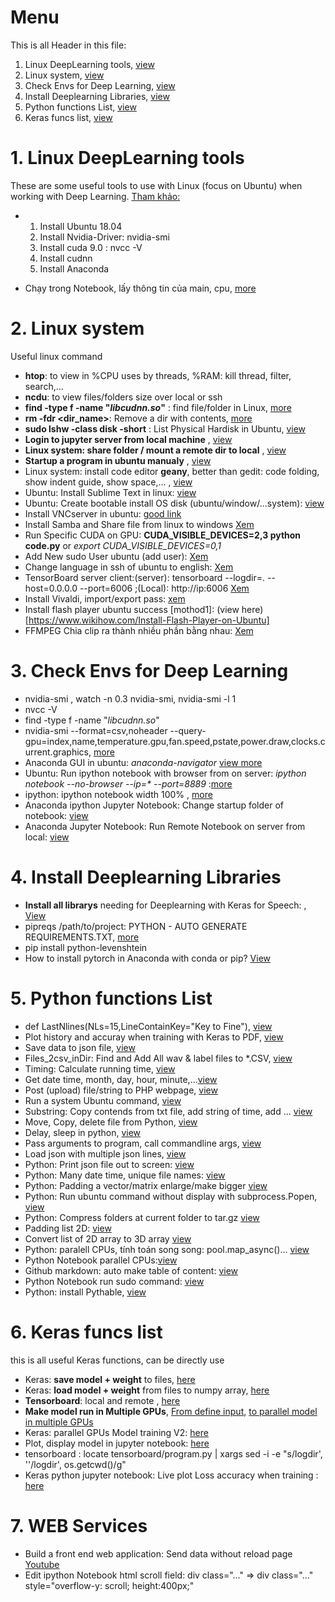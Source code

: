 # Menu
This is all Header in this file:
1. Linux DeepLearning tools, [view](#1-linux-deeplearning-tools)
2. Linux system, [view](#2-linux-system)
3. Check Envs for Deep Learning, [view](#check-envs-for-deep-learning)
4. Install Deeplearning Libraries, [view](#4-install-deeplearning-libraries)
5. Python functions List, [view](#5-python-functions-list)
6. Keras funcs list, [view](#6-keras-funcs-list)


# 1. Linux DeepLearning tools
These are some useful tools to use with Linux (focus on Ubuntu) when working with Deep Learning. [Tham khảo:](https://peshmerge.io/how-to-install-cuda-9-0-on-with-cudnn-7-1-4-on-ubuntu-18-04/)
  - 1. Install Ubuntu 18.04
    2. Install Nvidia-Driver: nvidia-smi
    3. Install cuda 9.0     : nvcc -V
    4. Install cudnn        
    5. Install Anaconda
    
  - Chạy trong Notebook, lấy thông tin của main, cpu, [more](ubuntu_commands.sh#L369)

# 2. Linux system
Useful linux command
  - __htop__: to view in %CPU uses by threads, %RAM: kill thread, filter, search,...
  - __ncdu__: to view files/folders size over local or ssh
  - __find -type f -name "*libcudnn.so*"__ : find file/folder in Linux, [more](ubuntu_commands.sh#L14)
  - __rm -fdr <dir_name>__: Remove a dir with contents, [more](ubuntu_commands.sh#L2)
  - __sudo lshw -class disk -short__ : List Physical Hardisk in Ubuntu, [view](ubuntu_commands.sh#L21)
  - __Login to jupyter server from local machine__ , [view](ubuntu_commands.sh#L55)
  - __Linux system: share folder / mount a remote dir to local__ , [view](ubuntu_commands.sh#L98)
  - __Startup a program in ubuntu manualy__ , [view](ubuntu_commands.sh#L107)
  - Linux system: install code editor __geany__, better than gedit: code folding, show indent guide, show space,...  , [view](ubuntu_commands.sh#L142)
  - Ubuntu: Install Sublime Text in linux: [view](ubuntu_commands.sh#L287)
  - Ubuntu: Create bootable install OS disk (ubuntu/window/...system): [view](ubuntu_commands.sh#L257)
  - Install VNCserver in ubuntu: [good link](https://ubuntuwiki.com/2017/07/how-to-install-vnc-on-ubuntu-17-04/)
  - Install Samba and Share file from linux to windows [Xem](ubuntu_commands.sh#L298)
  - Run Specific CUDA on GPU: __CUDA_VISIBLE_DEVICES=2,3 python code.py__ or *export CUDA_VISIBLE_DEVICES=0,1*
  - Add New sudo User ubuntu (add user): [Xem](ubuntu_commands.sh#L384)
  - Change language in ssh of ubuntu to english: [Xem](ubuntu_commands.sh#L393)
  - TensorBoard server client:(server): tensorboard --logdir=. --host=0.0.0.0 --port=6006 ;(Local): http://ip:6006 [Xem](ubuntu_commands.sh#L406)
  - Install Vivaldi, import/export pass: [xem](Ubuntu_System.md#install-vivaldi)
  - Install flash player ubuntu success \[mothod1\]: (view here)[https://www.wikihow.com/Install-Flash-Player-on-Ubuntu]
  - FFMPEG Chia clip ra thành nhiều phần bằng nhau: [Xem](ubuntu_commands.sh#L432-L437)
  
# 3. Check Envs for Deep Learning
  - nvidia-smi , watch -n 0.3 nvidia-smi, nvidia-smi -l 1
  - nvcc -V
  - find -type f -name "*libcudnn.so*"
  - nvidia-smi --format=csv,noheader --query-gpu=index,name,temperature.gpu,fan.speed,pstate,power.draw,clocks.current.graphics, [more](ubuntu_commands.sh#L6)
  - Anaconda GUI in ubuntu: *anaconda-navigator* [view more](ubuntu_commands.sh#L43)
  - Ubuntu: Run ipython notebook with browser from on server: *ipython notebook --no-browser --ip=\* --port=8889* :[more](ubuntu_commands.sh#L203)
  - ipython: ipython notebook width 100%   , [more](ubuntu_commands.sh#L224)
  - Anaconda ipython Jupyter Notebook: Change startup folder of notebook: [view](ubuntu_commands.sh#L332)
  - Anaconda Jupyter Notebook: Run Remote Notebook on server from local: [view](ubuntu_commands.sh#L351)
  
  # 4. Install Deeplearning Libraries
  - **Install all librarys** needing for Deeplearning with Keras for Speech: , [View](Install_python_libs.py#L1)
  - pipreqs /path/to/project: PYTHON - AUTO GENERATE REQUIREMENTS.TXT, [more](ubuntu_commands.sh#L33)
  - pip install python-levenshtein
  - How to install pytorch in Anaconda with conda or pip?  [View](ubuntu_commands.sh#L319)
  
  # 5. Python functions List
   - def LastNlines\(NLs=15,LineContainKey="Key to Fine"\), [view](python_funcs_codes.py#L7)
   -  Plot history and accuray when training with Keras to PDF, [view](python_funcs_codes.py#L38)
   - Save data to json file, [view](python_funcs_codes.py#L113) 
   - Files_2csv_inDir: Find and Add All wav & label files to *.CSV, [view](python_funcs_codes.py#L130)
   - Timing: Calculate running time, [view](python_funcs_codes.py#L174) 
   - Get date time, month, day, hour, minute,...[view](python_funcs_codes.py#L272)
   - Post (upload) file/string to PHP webpage, [view](python_funcs_codes.py#L195)
   - Run a system Ubuntu command, [view](python_funcs_codes.py#L223) 
   - Substring: Copy contends from txt file, add string of time, add ... [view](python_funcs_codes.py#L229)
   - Move, Copy, delete file from Python, [view](python_funcs_codes.py#L281) 
   - Delay, sleep in python, [view](python_funcs_codes.py#L298)
   - Pass arguments to program, call commandline args, [view](python_funcs_codes.py#L304)
   - Load json with multiple json lines, [view](python_funcs_codes.py#L327)
   - Python: Print json file out to screen:  [view](python_funcs_codes.py#L406)
   - Python: Many date time, unique file names: [view](python_funcs_codes.py#L421) 
   - Python: Padding a vector/matrix enlarge/make bigger  [view](python_funcs_codes.py#L468) 
   - Python: Run ubuntu command without display with subprocess.Popen, [view](python_funcs_codes.py#L481) 
   - Python: Compress folders at current folder to tar.gz   [view](python_funcs_codes.py#L497) 
   - Padding list 2D:  [view](python_funcs_codes.py#L515) 
   - Convert list of 2D array to 3D array [view](python_funcs_codes.py#L555 ) 
   - Python: paralell CPUs, tính toán song song: pool.map_async()... [view](python_funcs_codes.py#L565 ) 
   - Python Notebook parallel CPUs:[view](python_funcs_codes.py#L650 ) 
   - Github markdown: auto make table of content: [view](python_funcs_codes.py#L615 ) 
   - Python Notebook run sudo command: [view](python_funcs_codes.py#L666 ) 
   - Python: install Pythable, [view](ubuntu_commands.sh#L414-L432)
   
   # 6. Keras funcs list
   this is all useful Keras functions, can be directly use
   - Keras: __save model + weight__ to files, [here](Keras_funcs.py#L2)
   - Keras: __load model + weight__ from files to numpy array, [here](Keras_funcs.py#L17)
   - __Tensorboard__: local and remote , [here](Keras_funcs.py#L42)
   - __Make model run in Multiple GPUs__, [From define input](python_funcs_codes.py#L347), [to parallel model in multiple GPUs](python_funcs_codes.py#L391)
   - Keras: parallel GPUs Model training V2:  [here](Keras_funcs.py#L61)
   - Plot, display model in jupyter notebook: [here](Keras_funcs.py#L462)  
   - tensorboard <enter>: locate tensorboard/program.py | xargs sed -i -e "s/logdir', ''/logdir', os.getcwd()/g"
   - Keras python jupyter notebook: Live plot Loss accuracy when training : [here](Keras_funcs.py#L475)
  
  # 7. WEB Services
  - Build a front end web application: Send data without reload page [Youtube](https://goo.gl/4jNWzF)
  - Edit ipython Notebook html scroll field: div class="..." => div class="..." style="overflow-y: scroll; height:400px;"
   
   
   
